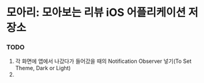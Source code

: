 # 모아리: 모아보는 리뷰 iOS 어플리케이션 저장소

### TODO

1. 각 화면에 앱에서 나갔다가 들어갔을 때의 Notification Observer 넣기(To Set Theme, Dark or Light)
2. 

